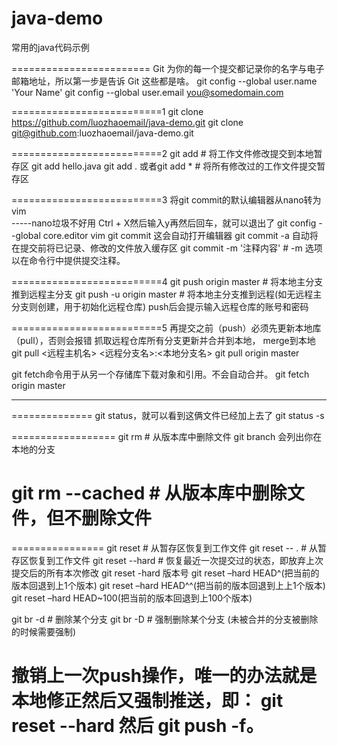 # java-demo
常用的java代码示例

========================
Git 为你的每一个提交都记录你的名字与电子邮箱地址，所以第一步是告诉 Git 这些都是啥。
git config --global user.name 'Your Name'
git config --global user.email you@somedomain.com

==========================1
git clone https://github.com/luozhaoemail/java-demo.git
git clone git@github.com:luozhaoemail/java-demo.git

==========================2
git add <file> # 将工作文件修改提交到本地暂存区
git add hello.java
git add . 或者git add *    # 将所有修改过的工作文件提交暂存区

==========================3
将git commit的默认编辑器从nano转为vim  
-----nano垃圾不好用 Ctrl + X然后输入y再然后回车，就可以退出了
git config --global core.editor vim
git commit 			这会自动打开编辑器
git commit -a  		自动将在提交前将已记录、修改的文件放入缓存区
git commit -m '注释内容'   	# -m 选项以在命令行中提供提交注释。

==========================4
git push origin master # 将本地主分支推到远程主分支
git push -u origin master # 将本地主分支推到远程(如无远程主分支则创建，用于初始化远程仓库)
push后会提示输入远程仓库的账号和密码

==========================5
再提交之前（push）必须先更新本地库（pull），否则会报错
抓取远程仓库所有分支更新并合并到本地， merge到本地
git pull <远程主机名> <远程分支名>:<本地分支名>
git pull origin master

git fetch命令用于从另一个存储库下载对象和引用。不会自动合并。
git fetch origin master



**************
==============
git status，就可以看到这俩文件已经加上去了
git status -s

==================
git rm <file> # 从版本库中删除文件
git branch 会列出你在本地的分支

git rm <file> --cached # 从版本库中删除文件，但不删除文件
==========================


================
git reset <file> # 从暂存区恢复到工作文件
git reset -- . # 从暂存区恢复到工作文件
git reset --hard # 恢复最近一次提交过的状态，即放弃上次提交后的所有本次修改
git reset -hard 版本号 
git reset –hard HEAD^(把当前的版本回退到上1个版本) 
git reset –hard HEAD^^(把当前的版本回退到上上1个版本) 
git reset –hard HEAD~100(把当前的版本回退到上100个版本) 

git br -d <branch> # 删除某个分支
git br -D <branch> # 强制删除某个分支 (未被合并的分支被删除的时候需要强制)

撤销上一次push操作，唯一的办法就是本地修正然后又强制推送，即：
git reset --hard 然后 git push -f。
==========================

